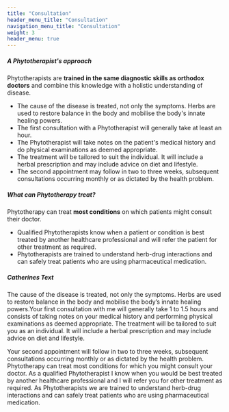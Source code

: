 ```yaml
---
title: "Consultation"
header_menu_title: "Consultation"
navigation_menu_title: "Consultation"
weight: 3
header_menu: true
---
```



##### A Phytotherapist's approach

Phytotherapists are **trained in the same diagnostic skills as orthodox doctors** and combine this knowledge with a holistic understanding of disease.

- The cause of the disease is treated, not only the symptoms. Herbs are used to restore balance in the body and mobilise the body's innate healing powers.
- The first consultation with a Phytotherapist will generally take at least an hour.
- The Phytotherapist will take notes on the patient's medical history and do physical examinations as deemed appropriate.
- The treatment will be tailored to suit the individual. It will include a herbal prescription and may include advice on diet and lifestyle.
- The second appointment may follow in two to three weeks, subsequent consultations occurring monthly or as dictated by the health problem.

##### What can Phytotherapy treat?

Phytotherapy can treat **most conditions** on which patients might consult their doctor.

- Qualified Phytotherapists know when a patient or condition is best treated by another healthcare professional and will refer the patient for other treatment as required.
- Phytotherapists are trained to understand herb-drug interactions and can safely treat patients who are using pharmaceutical medication.


##### Catherines Text
The cause of the disease is treated, not only the symptoms. Herbs are used to restore balance in the body and mobilise the body’s innate healing powers.Your first consultation with me will generally take 1 to 1.5 hours and consists of taking notes on your medical history and performing physical examinations as deemed appropriate. The treatment will be tailored to suit you as an individual. It will include a herbal prescription and may include advice on diet and lifestyle.

Your second appointment will follow in two to three weeks, subsequent consultations occurring monthly or as dictated by the health problem. Phytotherapy can treat most conditions for which you might consult your doctor.  As a qualified Phytotherapist I know when you would be best treated by another healthcare professional and I will refer you for other treatment as required.  As Phytotherapists we are trained to understand herb-drug interactions and can safely treat patients who are using pharmaceutical medication.
